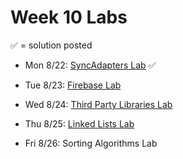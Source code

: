 # Week 10 Labs

&#x2705; = solution posted

- Mon 8/22: [SyncAdapters Lab](https://github.com/ga-adi-nyc/Sync-Adapters-Lab) &#x2705;


- Tue 8/23: [Firebase Lab](https://github.com/ga-adi-nyc/Firebase-Lab)


- Wed 8/24: [Third Party Libraries Lab](https://github.com/ga-adi-nyc/third-party-libraries-lab)


- Thu 8/25: [Linked Lists Lab](https://github.com/ga-adi-nyc/linked-list-lab)


- Fri 8/26: Sorting Algorithms Lab
